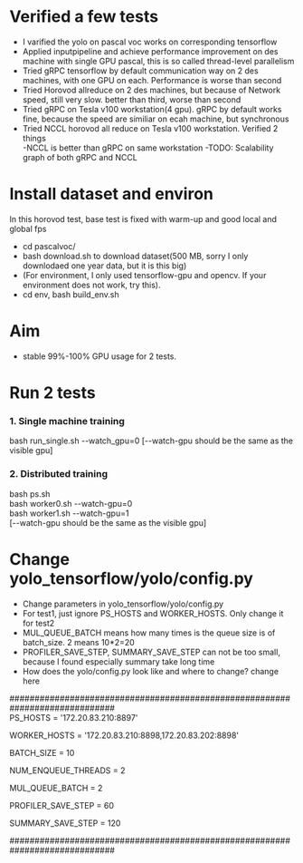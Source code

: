 # Verified a few tests

- I varified the yolo on pascal voc works on corresponding tensorflow
- Applied inputpipeline and achieve performance improvement on des machine with single GPU pascal, this is so called thread-level parallelism
- Tried gRPC tensorflow by default communication way on 2 des machines, with one GPU on each. Performance is worse than second
- Tried Horovod allreduce on 2 des machines, but because of Network speed, still very slow. better than third, worse than second
- Tried gRPC on Tesla v100 workstation(4 gpu). gRPC by default works fine, because the speed are similiar on ecah machine, but synchronous
- Tried NCCL horovod all reduce on Tesla v100 workstation. Verified 2 things   
   -NCCL is better than gRPC on same workstation
   -TODO: Scalability graph of both gRPC and NCCL

# Install dataset and environ
In this horovod test, base test is fixed with warm-up and good local and global fps  
- cd pascalvoc/  
- bash download.sh  to download dataset(500 MB, sorry I only downlodaed one year data, but it is this big)
- (For environment, I only used tensorflow-gpu and opencv. If your environment does not work, try this). 
- cd env, bash build_env.sh


# Aim
- stable 99%-100% GPU usage for 2 tests.

#  Run 2 tests
### 1. Single machine training 
bash run_single.sh --watch_gpu=0 [--watch-gpu should be the same as the visible gpu]
### 2. Distributed training  
bash ps.sh  
bash worker0.sh --watch-gpu=0  
bash worker1.sh  --watch-gpu=1  
[--watch-gpu should be the same as the visible gpu]

# Change yolo_tensorflow/yolo/config.py
- Change parameters in yolo_tensorflow/yolo/config.py  
- For test1, just ignore PS_HOSTS and WORKER_HOSTS. Only change it for test2
- MUL_QUEUE_BATCH means how many times is the queue size is of batch_size. 2 means 10*2=20
- PROFILER_SAVE_STEP, SUMMARY_SAVE_STEP can not be too small, because I found especially summary take long time
- How does the yolo/config.py look like and where to change? change here  

#############################################################################  
PS_HOSTS  = '172.20.83.210:8897'  

WORKER_HOSTS = '172.20.83.210:8898,172.20.83.202:8898'  

BATCH_SIZE = 10  

NUM_ENQUEUE_THREADS = 2  

MUL_QUEUE_BATCH = 2  

PROFILER_SAVE_STEP = 60  

SUMMARY_SAVE_STEP = 120  

#############################################################################  
